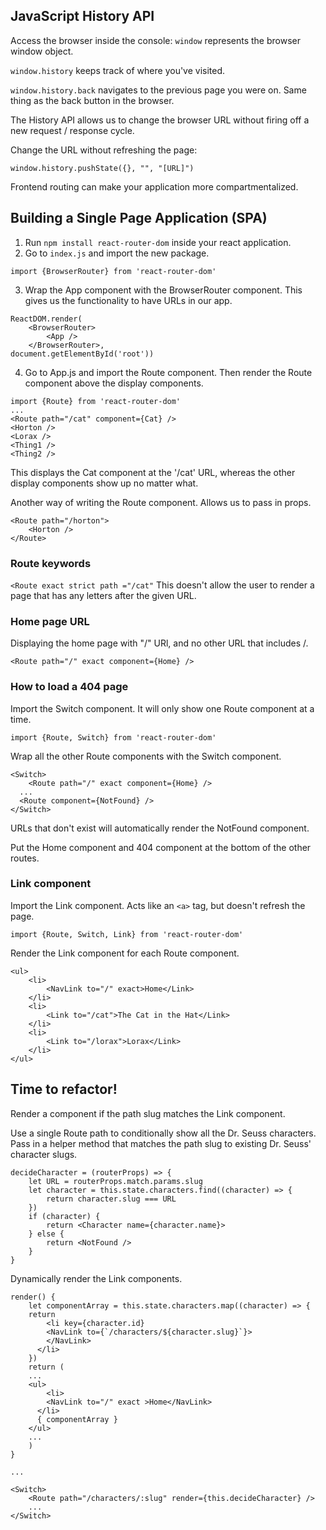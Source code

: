 ## JavaScript History API

Access the browser inside the console: `window` represents the browser window object.

`window.history` keeps track of where you've visited.

`window.history.back` navigates to the previous page you were on. Same thing as the back button in the browser.

The History API allows us to change the browser URL without firing off a new request / response cycle.

Change the URL without refreshing the page:
```
window.history.pushState({}, "", "[URL]")
```

Frontend routing can make your application more compartmentalized.

## Building a Single Page Application (SPA)
1) Run `npm install react-router-dom` inside your react application.
2) Go to `index.js` and import the new package. 
```
import {BrowserRouter} from 'react-router-dom'
```
3) Wrap the App component with the BrowserRouter component. This gives us the functionality to have URLs in our app.
```
ReactDOM.render(
    <BrowserRouter>
        <App />
    </BrowserRouter>,
document.getElementById('root'))
```
4) Go to App.js and import the Route component. Then render the Route component above the display components.
```
import {Route} from 'react-router-dom'
...
<Route path="/cat" component={Cat} />
<Horton />
<Lorax />
<Thing1 />
<Thing2 />
```
This displays the Cat component at the '/cat' URL, whereas the other display components show up no matter what.

Another way of writing the Route component. Allows us to pass in props.
```
<Route path="/horton">
	<Horton />
</Route>
```

### Route keywords
`<Route exact strict path ="/cat"`
This doesn't allow the user to render a page that has any letters after the given URL.

### Home page URL
Displaying the home page with "/" URl, and no other URL that includes /.
```
<Route path="/" exact component={Home} />

```

### How to load a 404 page
Import the Switch component. It will only show one Route component at a time.
```
import {Route, Switch} from 'react-router-dom'
```
Wrap all the other Route components with the Switch component.
```
<Switch>
	<Route path="/" exact component={Home} />
  ...
  <Route component={NotFound} />
</Switch>
```
URLs that don't exist will automatically render the NotFound component.

Put the Home component and 404 component at the bottom of the other routes.

### Link component
Import the Link component. Acts like an `<a>` tag, but doesn't refresh the page.
```
import {Route, Switch, Link} from 'react-router-dom'
```
    
Render the Link component for each Route component.
```
<ul>
    <li>
    	<NavLink to="/" exact>Home</Link>
    </li>
    <li>
    	<Link to="/cat">The Cat in the Hat</Link>
    </li>
    <li>
    	<Link to="/lorax">Lorax</Link>
    </li>
</ul>
```

## Time to refactor!
Render a component if the path slug matches the Link component.

Use a single Route path to conditionally show all the Dr. Seuss characters. Pass in a helper method that matches the path slug to existing Dr. Seuss' character slugs.
```
decideCharacter = (routerProps) => {
	let URL = routerProps.match.params.slug
    let character = this.state.characters.find((character) => {
    	return character.slug === URL
    })
    if (character) {
    	return <Character name={character.name}>
    } else {
    	return <NotFound />
    }
}
```

Dynamically render the Link components. 
```
render() {
	let componentArray = this.state.characters.map((character) => {
    return
    	<li key={character.id}
        <NavLink to={`/characters/${character.slug}`}>
        </NavLink>
      </li>
    })
	return (
    ...
    <ul>
    	<li>
        <NavLink to="/" exact >Home</NavLink>
      </li>
      { componentArray }
    </ul>
    ...
    )
}
  
...

<Switch>
	<Route path="/characters/:slug" render={this.decideCharacter} />
    ...
</Switch>
```